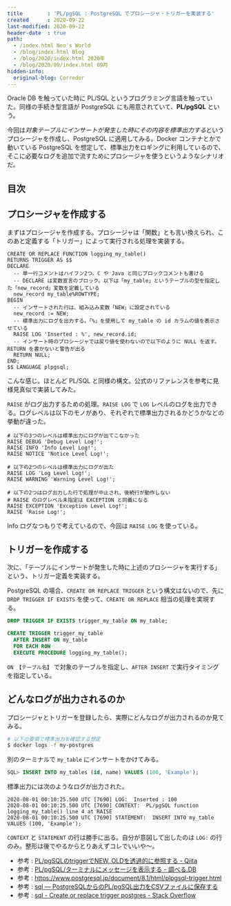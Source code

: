 ```yaml
---
title        : 'PL/pgSQL : PostgreSQL でプロシージャ・トリガーを実装する'
created      : 2020-09-22
last-modified: 2020-09-22
header-date  : true
path:
  - /index.html Neo's World
  - /blog/index.html Blog
  - /blog/2020/index.html 2020年
  - /blog/2020/09/index.html 09月
hidden-info:
  original-blog: Corredor
---
```


Oracle DB を触っていた時に PL/SQL というプログラミング言語を触っていた。同様の手続き型言語が PostgreSQL にも用意されていて、**PL/pgSQL** という。

今回は*対象テーブルにインサートが発生した時にその内容を標準出力する*というプロシージャを作成し、PostgreSQL に適用してみる。Docker コンテナとかで動いている PostgreSQL を想定して、標準出力をロギングに利用しているので、そこに必要なログを追加で流すためにプロシージャを使うというようなシナリオだ。

## 目次

## プロシージャを作成する

まずはプロシージャを作成する。プロシージャは「関数」とも言い換えられ、このあと定義する「トリガー」によって実行される処理を実装する。

```plsql
CREATE OR REPLACE FUNCTION logging_my_table()
RETURNS TRIGGER AS $$
DECLARE
  -- 単一行コメントはハイフン2つ。C や Java と同じブロックコメントも書ける
  -- DECLARE は変数宣言のブロック。以下は「my_table」というテーブルの型を指定した「new_record」変数を定義している
  new_record my_table%ROWTYPE;
BEGIN
  -- インサートされた行は、組み込み変数「NEW」に設定されている
  new_record := NEW;
  -- 標準出力にログを出力する。「%」を使用して my_table の id カラムの値を表示させている
  RAISE LOG 'Inserted : %', new_record.id;
  -- インサート時のプロシージャでは戻り値を使わないので以下のように NULL を返す。RETURN を書かないと警告が出る
  RETURN NULL;
END;
$$ LANGUAGE plpgsql;
```

こんな感じ。ほとんど PL/SQL と同様の構文。公式のリファレンスを参考に見様見真似で実装してみた。

`RAISE` がログ出力するための処理。`RAISE LOG` で `LOG` レベルのログを出力できる。ログレベルは以下のモノがあり、それぞれで標準出力されるかどうかなどの挙動が違った。

```plsql
# 以下の3つのレベルは標準出力にログが出てこなかった
RAISE DEBUG 'Debug Level Log!';
RAISE INFO 'Info Level Log!';
RAISE NOTICE 'Notice Level Log!';

# 以下の2つのレベルは標準出力にログが出た
RAISE LOG 'Log Level Log!';
RAISE WARNING 'Warning Level Log!';

# 以下の2つはログ出力した行で処理が中止され、後続行が動作しない
# RAISE のログレベル未指定は EXCEPTION と同義になる
RAISE EXCEPTION 'Exception Level Log!';
RAISE 'Raise Log!';
```

Info ログなつもりで考えているので、今回は `RAISE LOG` を使っている。

## トリガーを作成する

次に、「テーブルにインサートが発生した時に上述のプロシージャを実行する」という、トリガー定義を実装する。

PostgreSQL の場合、`CREATE OR REPLACE TRIGGER` という構文はないので、先に `DROP TRIGGER IF EXISTS` を使って、`CREATE OR REPLACE` 相当の処理を実現する。

```sql
DROP TRIGGER IF EXISTS trigger_my_table ON my_table;

CREATE TRIGGER trigger_my_table
  AFTER INSERT ON my_table
  FOR EACH ROW
  EXECUTE PROCEDURE logging_my_table();
```

`ON 【テーブル名】` で対象のテーブルを指定し、`AFTER INSERT` で実行タイミングを指定している。

## どんなログが出力されるのか

プロシージャとトリガーを登録したら、実際にどんなログが出力されるのか見てみる。

```bash
# 以下の要領で標準出力を確認する想定
$ docker logs -f my-postgres
```

別のターミナルで `my_table` にインサートをかけてみる。

```sql
SQL> INSERT INTO my_tables (id, name) VALUES (100, 'Example');
```

標準出力には次のようなログが出力された。

```
2020-08-01 00:10:25.500 UTC [7690] LOG:  Inserted : 100
2020-08-01 00:10:25.500 UTC [7690] CONTEXT:  PL/pgSQL function logging_my_table() line 4 at RAISE
2020-08-01 00:10:25.500 UTC [7690] STATEMENT:  INSERT INTO my_table VALUES (100, 'Example');
```

`CONTEXT` と `STATEMENT` の行は勝手に出る。自分が意図して出したのは `LOG:` の行のみ。整形は後でやるからとりあえずコレでいいや〜。

- 参考 : [PL/pgSQLのtriggerでNEW, OLDを透過的に参照する - Qiita](https://qiita.com/error_401/items/47f1920270ffbd35c840)
- 参考 : [PL/pgSQL/ターミナルにメッセージを表示する - 調べる.DB](https://db.just4fun.biz/?PL/pgSQL/%E3%82%BF%E3%83%BC%E3%83%9F%E3%83%8A%E3%83%AB%E3%81%AB%E3%83%A1%E3%83%83%E3%82%BB%E3%83%BC%E3%82%B8%E3%82%92%E8%A1%A8%E7%A4%BA%E3%81%99%E3%82%8B)
- 参考 : <https://www.postgresql.jp/document/8.1/html/plpgsql-trigger.html>
- 参考 : [sql — PostgreSQLからのPL/pgSQL出力をCSVファイルに保存する](https://www.it-swarm.dev/ja/sql/postgresql%E3%81%8B%E3%82%89%E3%81%AEplpgsql%E5%87%BA%E5%8A%9B%E3%82%92csv%E3%83%95%E3%82%A1%E3%82%A4%E3%83%AB%E3%81%AB%E4%BF%9D%E5%AD%98%E3%81%99%E3%82%8B/967150827/)
- 参考 : [sql - Create or replace trigger postgres - Stack Overflow](https://stackoverflow.com/questions/35927365/create-or-replace-trigger-postgres)
